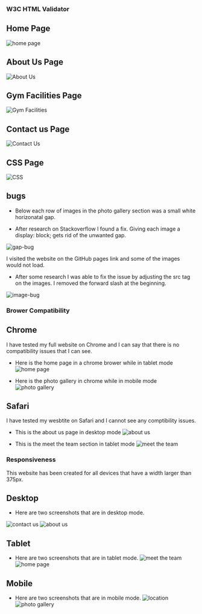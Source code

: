 ### W3C HTML Validator

## Home Page

![home page](doc/screenshots/code-validator-home-page.png)

## About Us Page

![About Us](doc/screenshots/code-validator-about-us.png)

## Gym Facilities Page

![Gym Facilities](doc/screenshots/code-validator-gym-facilities.png)

## Contact us Page

![Contact Us](doc/screenshots/code-validator-contact-us.png)

## CSS Page

![CSS](doc/screenshots/css-validation.png)


## bugs

- Below each row of images in the photo gallery section was a small white horizonatal gap.

- After research on Stackoverflow I found a fix. Giving each image a display: block; gets rid of the unwanted gap.

![gap-bug](doc/screenshots/gallery-gap-bug.png)

I visited the website on the GitHub pages link and some of the images would not load.

- After some research I was able to fix the issue by adjusting the src tag on the images. I removed the forward slash at the beginning. 

![image-bug](doc/screenshots/img-loading-bug.png)



### Brower Compatibility 

## Chrome

I have tested my full website on Chrome and I can say that there is no compatibility issues that I can see. 


- Here is the home page in a chrome brower while in tablet mode 
![home page](doc/screenshots/chrome-tablet-compatibility.png)

- Here is the photo gallery in chrome while in mobile mode
![photo gallery](doc/screenshots/chrome-mobile-compatibility.png)

## Safari

I have tested my wesbtite on Safari and I cannot see any comptibility issues. 

- This is the about us page in desktop mode
![about us](doc/screenshots/safari-compatibility-desktop.png)

- This is the meet the team section in tablet mode
![meet the team](doc/screenshots/safari-meet-the-team.png)


### Responsiveness

This website has been created for all devices that have a width larger than 375px.

## Desktop

- Here are two screenshots that are in desktop mode.

![contact us](doc/screenshots/contact-us-desktop.png)
![about us](doc/screenshots/safari-compatibility-desktop.png)

## Tablet

- Here are two screenshots that are in tablet mode.
![meet the team](doc/screenshots/safari-meet-the-team.png)
![home page](doc/screenshots/chrome-tablet-compatibility.png)

## Mobile

- Here are two screenshots that are in mobile mode.
![location](doc/screenshots/location-mobile.png)
![photo gallery](doc/screenshots/chrome-mobile-compatibility.png)